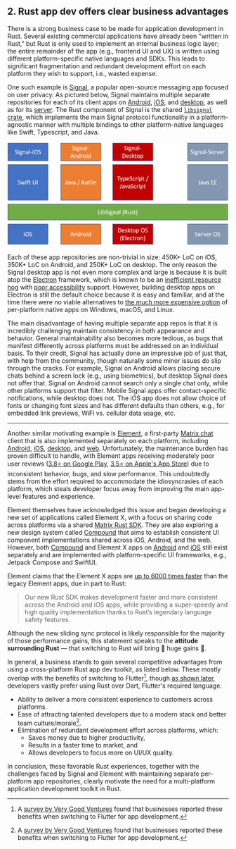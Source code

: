 ## 2. Rust app dev offers clear business advantages

There is a strong business case to be made for application development in Rust.
Several existing commercial applications have already been "written in Rust," but Rust is only used to implement an internal business logic layer; the entire remainder of the app (e.g., frontend UI and UX) is written using different platform-specific native languages and SDKs.
This leads to significant fragmentation and redundant development effort on each platform they wish to support, i.e., wasted expense.

One such example is [Signal](https://signal.org/), a popular open-source messaging app focused on user privacy. 
As pictured below, Signal maintains multiple separate repositories for each of its client apps on [Android](https://github.com/signalapp/Signal-Android), [iOS](https://github.com/signalapp/Signal-iOS), and [desktop](https://github.com/signalapp/Signal-Desktop), as well as for its [server](https://github.com/signalapp/Signal-Server).
The Rust component of Signal is the shared [`libsignal` crate](https://github.com/signalapp/libsignal), which implements the main Signal protocol functionality in a platform-agnostic manner with multiple bindings to other platform-native languages like Swift, Typescript, and Java.

![Signal app architecture](../img/signal.png)

Each of these app repositories are non-trivial in size: 450K+ LoC on iOS, 350K+ LoC on Android, and 250K+ LoC on desktop.
The only reason the Signal desktop app is not even more complex and large is because it is built atop the [Electron](https://www.electronjs.org/) framework, which is known to be an [inefficient resource hog](https://github.com/signalapp/Signal-Desktop/issues/2178#issuecomment-378233583) with [poor accessibility](https://github.com/signalapp/Signal-Desktop/issues/2178#issuecomment-384911415) support.
However, building desktop apps on Electron is still the default choice because it is easy and familiar, and at the time there were no viable alternatives to [the much more expensive option](https://github.com/signalapp/Signal-Desktop/issues/2178#issuecomment-376466372) of per-platform native apps on Windows, macOS, and Linux. 


The main disadvantage of having multiple separate app repos is that it is incredibly challenging maintain consistency in both appearance and behavior.
General maintainability also becomes more tedious, as bugs that manifest differently across platforms must be addressed on an individual basis.
To their credit, Signal has actually done an impressive job of just that, with help from the community, though naturally some minor issues do slip through the cracks.
For example, Signal on Android allows placing secure chats behind a screen lock (e.g., using biometrics), but desktop Signal does not offer that.
Signal on Android cannot search only a single chat only, while other platforms support that filter.
Mobile Signal apps offer contact-specific notifications, while desktop does not.
The iOS app does not allow choice of fonts or changing font sizes and has different defaults than others, e.g., for embedded link previews, WiFi vs. cellular data usage, etc.

------------------------------

Another similar motivating example is [Element](https://element.io/), a first-party [Matrix chat](https://element.io/matrix-benefits) client that is also implemented separately on each platform, including [Android](https://github.com/vector-im/element-android), [iOS](https://github.com/vector-im/element-ios), [desktop](https://github.com/vector-im/element-desktop), and [web](https://github.com/vector-im/element-web).
Unfortunately, the maintenance burden has proven difficult to handle, with Element apps receiving moderately poor user reviews ([3.8⭐ on Google Play](https://play.google.com/store/apps/details?id=im.vector.app), [3.5⭐ on Apple's App Store](https://apps.apple.com/us/app/element-messenger/id1083446067)) due to inconsistent behavior, bugs, and slow performance.
This undoubtedly stems from the effort required to accommodate the idiosyncrasies of each platform, which steals developer focus away from improving the main app-level features and experience.


Element themselves have acknowledged this issue and began developing a new set of applications called Element X, with a focus on sharing code across platforms via a shared [Matrix Rust SDK](https://github.com/matrix-org/matrix-rust-sdk).
They are also exploring a new design system called [Compound](https://compound.element.io/) that aims to establish consistent UI component implementations shared across iOS, Android, and the web.
However, both [Compound](https://github.com/vector-im/compound#related-projects) and Element X apps on [Android](https://github.com/vector-im/element-x-android) and [iOS](https://github.com/vector-im/element-x-ios) still exist separately and are implemented with platform-specific UI frameworks, e.g., Jetpack Compose and SwiftUI.

<!-- cspell:ignore Jetpack -->

Element claims that the Element X apps are [up to 6000 times faster](https://element.io/blog/element-x-experience-the-future-of-element/) than the legacy Element apps, due in part to Rust:

> Our new Rust SDK makes development faster and more consistent across the Android and iOS apps, while providing a super-speedy and high quality implementation thanks to Rust’s legendary language safety features. 


Although the new sliding sync protocol is likely responsible for the majority of those performance gains, this statement speaks to the **attitude surrounding Rust** — that switching to Rust will bring 💪 huge gains 💪.

In general, a business stands to gain several competitive advantages from using a cross-platform Rust app dev toolkit, as listed below. These mostly overlap with the benefits of switching to Flutter[^1], though [as shown later](#rust-is-increasingly-popular-admired-and-wanted), developers vastly prefer using Rust over Dart, Flutter's required language.
* Ability to deliver a more consistent experience to customers across platforms.
* Ease of attracting talented developers due to a modern stack and better team culture/morale[^1].
* Elimination of redundant development effort across platforms, which: 
    * Saves money due to higher productivity, 
    * Results in a faster time to market, and
    * Allows developers to focus more on UI/UX quality.


In conclusion, these favorable Rust experiences, together with the challenges faced by Signal and Element with maintaining separate per-platform app repositories, clearly motivate the need for a multi-platform application development toolkit in Rust.


[^1]: A [survey by Very Good Ventures](https://verygood.ventures/whitepaper/business-value-of-flutter) found that businesses reported these benefits when switching to Flutter for app development. 

